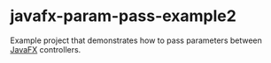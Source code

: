 javafx-param-pass-example2
==========================

Example project that demonstrates how to pass parameters between [JavaFX](https://openjfx.io/) controllers.

